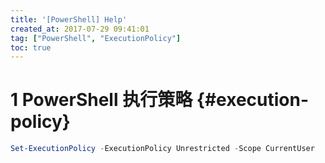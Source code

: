 ```yaml
---
title: '[PowerShell] Help'
created_at: 2017-07-29 09:41:01
tag: ["PowerShell", "ExecutionPolicy"]
toc: true
---
```


# 1 PowerShell 执行策略 {#execution-policy}

```powershell
Set-ExecutionPolicy -ExecutionPolicy Unrestricted -Scope CurrentUser
```
